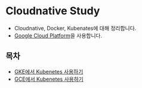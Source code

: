 # Cloudnative Study

* Cloudnative, Docker, Kubenates에 대해 정리합니다.
* [Google Cloud Platform](https://console.cloud.google.com/)을 사용합니다.

## 목차
* [GKE에서 Kubenetes 사용하기](./documents/k8s-in-gke.md)
* [GCE에서 Kubenetes 사용하기](./documents/k8s-in-gce.md)